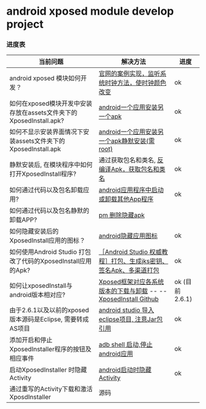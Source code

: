 
# android xposed module develop project


### 进度表

当前问题    |   解决方法    | 进度
---|---|---
android xposed 模块如何开发？ |[官网的案例实现，监听系统时钟方法，使时钟颜色改变](https://github.com/rovo89/XposedBridge/wiki/Development-tutorial)|ok
如何在xposed模块开发中安装存放在assets文件夹下的XposedInstall.apk?   |  [android一个应用安装另一个apk](http://blog.csdn.net/zxc514257857/article/details/77485561)    |ok
如何不显示安装界面情况下安装assets文件夹下的XposedInstall.apk   |  [android一个应用安装另一个apk静默安装(需root)](http://blog.csdn.net/zxc514257857/article/details/77488832)   | ok
静默安装后, 在模块程序中如何打开XposedInstall程序?  | 通过获取包名和类名, [反编译Apk，获取包名和类名](http://blog.csdn.net/vipzjyno1/article/details/21039349)    | ok
如何通过代码以及包名卸载应用?            |[android应用程序中启动或卸载其他App程序](http://blog.csdn.net/wangjintao1988/article/details/12572307)  |ok
如何通过代码以及包名静默的卸载APP?    |  [pm 删除隐藏apk](https://my.oschina.net/u/2502529/blog/822114g) |
如何隐藏安装后的XposedInstall应用的图标？  |    [android隐藏应用图标](https://www.jianshu.com/p/0d64bce9fbd2/)    |   ok
如何使用Android Studio 打包改了代码的XposedInstall应用的Apk? |  [［Android Studio 权威教程］打包、生成jks密钥、签名Apk、多渠道打包](http://blog.csdn.net/yy1300326388/article/details/48344411) | ok
如何让xposedInstall与android版本相对应?   |  [Xposed框架对应各系统版本的下载与卸载](http://xposed.appkg.com/1152.html)    --  -- [XposedInstall Github](https://github.com/rovo89/XposedInstaller/releases)    |  ok (目前2.6.1)
由于2.6.1以及以前的xposed版本源码是Eclipse, 需要转成AS项目  |[android studio 导入eclipse项目, 注意Jar包引用](https://www.jianshu.com/p/e96034f69dec)    | ok
添加开启和停止XposedInstaller程序的按钮及相应事件	|[adb shell 启动,停止android应用](http://blog.csdn.net/pingqingbo/article/details/20450951) 	| ok
启动XposedInstaller 时隐藏Activity    | [android启动时隐藏Activity](https://www.jianshu.com/p/3afcaa959de2)  | ok
通过重写的Activity下载和激活XposdInstaller  | 源码   | 

